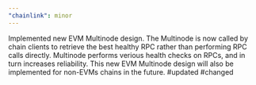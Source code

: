 ```yaml
---
"chainlink": minor
---
```


Implemented new EVM Multinode design. The Multinode is now called by chain clients to retrieve the best healthy RPC rather than performing RPC calls directly.
Multinode performs verious health checks on RPCs, and in turn increases reliability.
This new EVM Multinode design will also be implemented for non-EVMs chains in the future.
#updated #changed
